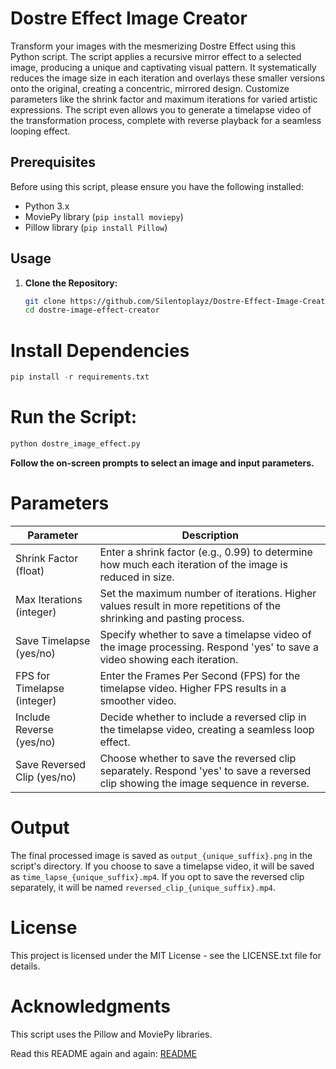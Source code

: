 # Dostre Effect Image Creator
Transform your images with the mesmerizing Dostre Effect using this Python script. The script applies a recursive mirror effect to a selected image, producing a unique and captivating visual pattern. It systematically reduces the image size in each iteration and overlays these smaller versions onto the original, creating a concentric, mirrored design. Customize parameters like the shrink factor and maximum iterations for varied artistic expressions. The script even allows you to generate a timelapse video of the transformation process, complete with reverse playback for a seamless looping effect.

## Prerequisites
Before using this script, please ensure you have the following installed:

- Python 3.x
- MoviePy library (`pip install moviepy`)
- Pillow library (`pip install Pillow`)

## Usage
1. **Clone the Repository:**
   ```bash
   git clone https://github.com/Silentoplayz/Dostre-Effect-Image-Creator.git
   cd dostre-image-effect-creator
   ```

# **Install Dependencies**
  ```python
  pip install -r requirements.txt
  ```

# **Run the Script:**
  ```python
  python dostre_image_effect.py
  ```
**Follow the on-screen prompts to select an image and input parameters.**

# Parameters

| Parameter                     | Description                                                                                                       |
|-------------------------------|-------------------------------------------------------------------------------------------------------------------|
| Shrink Factor (float)         | Enter a shrink factor (e.g., 0.99) to determine how much each iteration of the image is reduced in size.         |
| Max Iterations (integer)      | Set the maximum number of iterations. Higher values result in more repetitions of the shrinking and pasting process. |
| Save Timelapse (yes/no)       | Specify whether to save a timelapse video of the image processing. Respond 'yes' to save a video showing each iteration. |
| FPS for Timelapse (integer)   | Enter the Frames Per Second (FPS) for the timelapse video. Higher FPS results in a smoother video.                  |
| Include Reverse (yes/no)      | Decide whether to include a reversed clip in the timelapse video, creating a seamless loop effect.                   |
| Save Reversed Clip (yes/no)   | Choose whether to save the reversed clip separately. Respond 'yes' to save a reversed clip showing the image sequence in reverse. |

# Output
The final processed image is saved as `output_{unique_suffix}.png` in the script's directory. If you choose to save a timelapse video, it will be saved as `time_lapse_{unique_suffix}.mp4`. If you opt to save the reversed clip separately, it will be named `reversed_clip_{unique_suffix}.mp4`.

# License
This project is licensed under the MIT License - see the LICENSE.txt file for details.

# Acknowledgments
This script uses the Pillow and MoviePy libraries.

Read this README again and again: [README](https://github.com/Silentoplayz/Recursive-Mirror-Effect-Generator-For-Images/blob/main/README.md)
